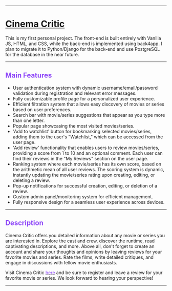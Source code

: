 <hr>

<h1><font color="#8e47f8"><a href="https://cinema-critics.web.app/">Cinema Critic</a></font></h1>

<p>This is my first personal project. The front-end is built entirely with Vanilla JS, HTML, and CSS, while the back-end is implemented using back4app. I plan to migrate it to Python/Django for the back-end and use PostgreSQL for the database in the near future.</p>

<hr>

<h2><font color="#8e47f8">Main Features</font></h2>

<ul>
    <li>User authentication system with dynamic username/email/password validation during registration and relevant error messages.</li>
    <li>Fully customizable profile page for a personalized user experience.</li>
    <li>Efficient filtration system that allows easy discovery of movies or series based on user preferences.</li>
    <li>Search bar with movie/series suggestions that appear as you type more than one letter.</li>
    <li>Popular page showcasing the most visited movies/series.</li>
    <li>'Add to watchlist' button for bookmarking selected movies/series, adding them to the user's "Watchlist," which can be accessed from the user page.</li>
    <li>'Add review' functionality that enables users to review movies/series, providing a score from 1 to 10 and an optional comment. Each user can find their reviews in the "My Reviews" section on the user page.</li>
    <li>Ranking system where each movie/series has its own score, based on the arithmetic mean of all user reviews. The scoring system is dynamic, instantly updating the movie/series rating upon creating, editing, or deleting a review.</li>
    <li>Pop-up notifications for successful creation, editing, or deletion of a review.</li>
    <li>Custom admin panel/monitoring system for efficient management.</li>
    <li>Fully responsive design for a seamless user experience across devices.</li>
</ul>

<hr>

<h2><font color="#8e47f8">Description</font></h2>

<p>Cinema Critic offers you detailed information about any movie or series you are interested in. Explore the cast and crew, discover the runtime, read captivating descriptions, and more. Above all, don't forget to create an account and share your thoughts and opinions by leaving reviews for your favorite movies and series. Rate the films, write detailed critiques, and engage in discussions with fellow movie enthusiasts.</p>

<p>Visit Cinema Critic <a href="https://cinema-critics.web.app/"><font color="#8e47f8">here</font></a> and be sure to register and leave a review for your favorite movie or series. We look forward to hearing your perspective!</p>

<hr>
